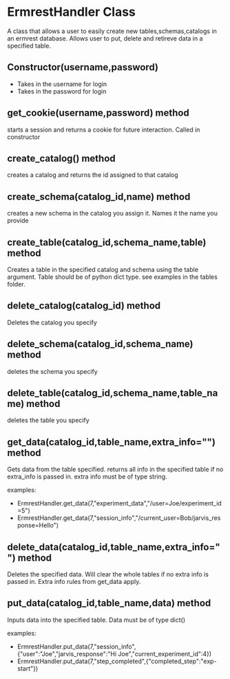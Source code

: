 # ErmrestHandler Class
A class that allows a user to easily create new tables,schemas,catalogs in an ermrest database.
Allows user to put, delete and retireve data in a specified table. 

## Constructor(username,password)
 - Takes in the username for login
 - Takes in the password for login

## get_cookie(username,password) method
starts a session and returns a cookie for future interaction. Called in constructor

## create_catalog() method
creates a catalog and returns the id assigned to that catalog

## create_schema(catalog_id,name) method
creates a new schema in the catalog you assign it. Names it the name you provide

## create_table(catalog_id,schema_name,table) method
Creates a table in the specified catalog and schema using the table argument. 
Table should be of python dict type. see examples in the tables folder.

## delete_catalog(catalog_id) method
Deletes the catalog you specify

## delete_schema(catalog_id,schema_name) method
deletes the schema you specify

## delete_table(catalog_id,schema_name,table_name) method
deletes the table you specify

## get_data(catalog_id,table_name,extra_info="") method
Gets data from the table specified. returns all info in the 
specified table if no extra_info is passed in. extra info must be of type string.

examples:
 - ErmrestHandler.get_data(7,"experiment_data","/user=Joe/experiment_id=5")
 - ErmrestHandler.get_data(7,"session_info","/current_user=Bob/jarvis_response=Hello")

## delete_data(catalog_id,table_name,extra_info="") method
Deletes the specified data. Will clear the whole tables if no extra info 
is passed in. Extra info rules from get_data apply.

## put_data(catalog_id,table_name,data) method
Inputs data into the specified table. Data must be of type dict()

examples:
 - ErmrestHandler.put_data(7,"session_info",{"user":"Joe","jarvis_response":"Hi Joe","current_experiment_id":4})
 - ErmrestHandler.put_data(7,"step_completed",{"completed_step":"exp-start"})
 
